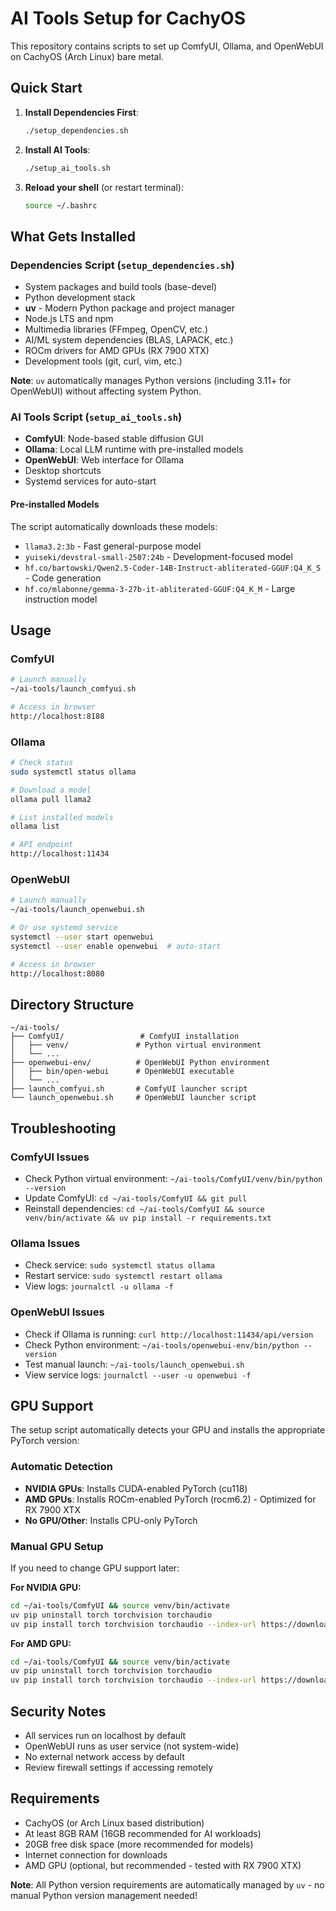 # AI Tools Setup for CachyOS

This repository contains scripts to set up ComfyUI, Ollama, and OpenWebUI on CachyOS (Arch Linux) bare metal.

## Quick Start

1. **Install Dependencies First**:
   ```bash
   ./setup_dependencies.sh
   ```

2. **Install AI Tools**:
   ```bash
   ./setup_ai_tools.sh
   ```

3. **Reload your shell** (or restart terminal):
   ```bash
   source ~/.bashrc
   ```

## What Gets Installed

### Dependencies Script (`setup_dependencies.sh`)
- System packages and build tools (base-devel)
- Python development stack
- **uv** - Modern Python package and project manager
- Node.js LTS and npm
- Multimedia libraries (FFmpeg, OpenCV, etc.)
- AI/ML system dependencies (BLAS, LAPACK, etc.)
- ROCm drivers for AMD GPUs (RX 7900 XTX)
- Development tools (git, curl, vim, etc.)

**Note**: `uv` automatically manages Python versions (including 3.11+ for OpenWebUI) without affecting system Python.

### AI Tools Script (`setup_ai_tools.sh`)
- **ComfyUI**: Node-based stable diffusion GUI
- **Ollama**: Local LLM runtime with pre-installed models
- **OpenWebUI**: Web interface for Ollama
- Desktop shortcuts
- Systemd services for auto-start

#### Pre-installed Models
The script automatically downloads these models:
- `llama3.2:3b` - Fast general-purpose model
- `yuiseki/devstral-small-2507:24b` - Development-focused model
- `hf.co/bartowski/Qwen2.5-Coder-14B-Instruct-abliterated-GGUF:Q4_K_S` - Code generation
- `hf.co/mlabonne/gemma-3-27b-it-abliterated-GGUF:Q4_K_M` - Large instruction model

## Usage

### ComfyUI
```bash
# Launch manually
~/ai-tools/launch_comfyui.sh

# Access in browser
http://localhost:8188
```

### Ollama
```bash
# Check status
sudo systemctl status ollama

# Download a model
ollama pull llama2

# List installed models
ollama list

# API endpoint
http://localhost:11434
```

### OpenWebUI
```bash
# Launch manually
~/ai-tools/launch_openwebui.sh

# Or use systemd service
systemctl --user start openwebui
systemctl --user enable openwebui  # auto-start

# Access in browser
http://localhost:8080
```

## Directory Structure

```
~/ai-tools/
├── ComfyUI/                 # ComfyUI installation
│   ├── venv/               # Python virtual environment
│   └── ...
├── openwebui-env/          # OpenWebUI Python environment
│   ├── bin/open-webui      # OpenWebUI executable
│   └── ...
├── launch_comfyui.sh       # ComfyUI launcher script
└── launch_openwebui.sh     # OpenWebUI launcher script
```

## Troubleshooting

### ComfyUI Issues
- Check Python virtual environment: `~/ai-tools/ComfyUI/venv/bin/python --version`
- Update ComfyUI: `cd ~/ai-tools/ComfyUI && git pull`
- Reinstall dependencies: `cd ~/ai-tools/ComfyUI && source venv/bin/activate && uv pip install -r requirements.txt`

### Ollama Issues
- Check service: `sudo systemctl status ollama`
- Restart service: `sudo systemctl restart ollama`
- View logs: `journalctl -u ollama -f`

### OpenWebUI Issues
- Check if Ollama is running: `curl http://localhost:11434/api/version`
- Check Python environment: `~/ai-tools/openwebui-env/bin/python --version`
- Test manual launch: `~/ai-tools/launch_openwebui.sh`
- View service logs: `journalctl --user -u openwebui -f`

## GPU Support

The setup script automatically detects your GPU and installs the appropriate PyTorch version:

### Automatic Detection
- **NVIDIA GPUs**: Installs CUDA-enabled PyTorch (cu118)
- **AMD GPUs**: Installs ROCm-enabled PyTorch (rocm6.2) - Optimized for RX 7900 XTX
- **No GPU/Other**: Installs CPU-only PyTorch

### Manual GPU Setup
If you need to change GPU support later:

**For NVIDIA GPU:**
```bash
cd ~/ai-tools/ComfyUI && source venv/bin/activate
uv pip uninstall torch torchvision torchaudio
uv pip install torch torchvision torchaudio --index-url https://download.pytorch.org/whl/cu118
```

**For AMD GPU:**
```bash
cd ~/ai-tools/ComfyUI && source venv/bin/activate
uv pip uninstall torch torchvision torchaudio
uv pip install torch torchvision torchaudio --index-url https://download.pytorch.org/whl/rocm6.2
```

## Security Notes

- All services run on localhost by default
- OpenWebUI runs as user service (not system-wide)
- No external network access by default
- Review firewall settings if accessing remotely

## Requirements

- CachyOS (or Arch Linux based distribution)
- At least 8GB RAM (16GB recommended for AI workloads)
- 20GB free disk space (more recommended for models)
- Internet connection for downloads
- AMD GPU (optional, but recommended - tested with RX 7900 XTX)

**Note**: All Python version requirements are automatically managed by `uv` - no manual Python version management needed!